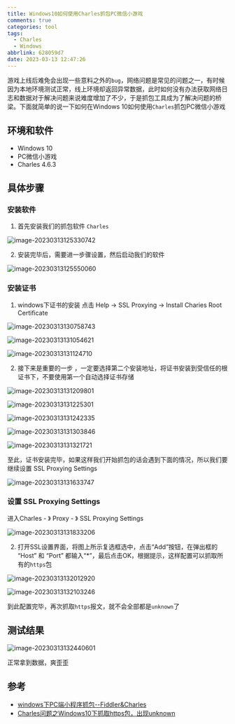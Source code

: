 ```yaml
---
title: Windows10如何使用Charles抓包PC微信小游戏
comments: true
categories: tool
tags:
  - Charles
  - Windows
abbrlink: 628059d7
date: 2023-03-13 12:47:26
---
```


游戏上线后难免会出现一些意料之外的`bug`，网络问题是常见的问题之一，有时候因为本地环境测试正常，线上环境却返回异常数据，此时如何没有办法获取网络日志和数据对于解决问题来说难度增加了不少，于是抓包工具成为了解决问题的桥梁。下面就简单的说一下如何在Windows 10如何使用`Charles`抓包PC微信小游戏
<!--more-->

## 环境和软件

- Windows 10
- PC微信小游戏
- Charles 4.6.3

## 具体步骤

### 安装软件

1. 首先安装我们的抓包软件 `Charles` 

![image-20230313125330742](Windows10如何使用Charles抓包PC微信小游戏/image-20230313125330742.png)

2. 安装完毕后，需要进一步骤设置，然后启动我们的软件

![image-20230313125550060](Windows10如何使用Charles抓包PC微信小游戏/image-20230313125550060.png)

### 安装证书

1. windows下证书的安装 点击 Help -> SSL Proxying -> Install Charies Root Certificate

![image-20230313130758743](Windows10如何使用Charles抓包PC微信小游戏/image-20230313130758743.png)

![image-20230313131054621](Windows10如何使用Charles抓包PC微信小游戏/image-20230313131054621.png)

![image-20230313131124710](Windows10如何使用Charles抓包PC微信小游戏/image-20230313131124710.png)

2. 接下来是重要的一步 ，一定要选择第二个安装地址，将证书安装到受信任的根证书下，不要使用第一个自动选择证书存储

![image-20230313131209801](Windows10如何使用Charles抓包PC微信小游戏/image-20230313131209801.png)

![image-20230313131225301](Windows10如何使用Charles抓包PC微信小游戏/image-20230313131225301.png)

![image-20230313131242335](Windows10如何使用Charles抓包PC微信小游戏/image-20230313131242335.png)

![image-20230313131303846](Windows10如何使用Charles抓包PC微信小游戏/image-20230313131303846.png)

![image-20230313131321721](Windows10如何使用Charles抓包PC微信小游戏/image-20230313131321721.png)

至此，证书安装完毕，如果这样我们开始抓包的话会遇到下面的情况，所以我们要继续设置 SSL Proxying Settings

![image-20230313131633747](Windows10如何使用Charles抓包PC微信小游戏/image-20230313131633747.png)

### 设置 SSL Proxying Settings

进入Charles - 》 Proxy - 》 SSL Proxying Settings

![image-20230313131833206](Windows10如何使用Charles抓包PC微信小游戏/image-20230313131833206.png)

2. 打开SSL设置界面，将图上所示复选框选中，点击“Add”按钮，在弹出框的 “Host” 和 “Port” 都输入“*”，最后点击OK，根据提示，这样配置可以抓取所有的`https`包

![image-20230313132012920](Windows10如何使用Charles抓包PC微信小游戏/image-20230313132012920.png)

![image-20230313132103246](Windows10如何使用Charles抓包PC微信小游戏/image-20230313132103246.png)

到此配置完毕，再次抓取`https`报文，就不会全部都是`unknown`了

## 测试结果

![image-20230313132440601](Windows10如何使用Charles抓包PC微信小游戏/image-20230313132440601.png)

正常拿到数据，爽歪歪

## 参考

- [windows下PC端小程序抓包--Fiddler&Charles](https://cloud.tencent.com/developer/article/1833882)
- [Charles问题之Windows10下抓取https包，出现unknown](https://www.jianshu.com/p/0c95595e928d)

